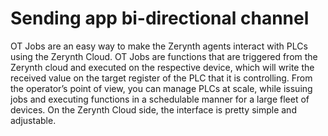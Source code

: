 # Sending app bi-directional channel

OT Jobs are an easy way to make the Zerynth agents interact with PLCs using the Zerynth Cloud. OT Jobs are functions that are triggered from the Zerynth cloud and executed on the respective device, which will write the received value on the target register of the PLC that it is controlling. From the operator’s point of view, you can manage PLCs at scale, while issuing jobs and executing functions in a schedulable manner for a large fleet of devices.
On the Zerynth Cloud side, the interface is pretty simple and adjustable. 